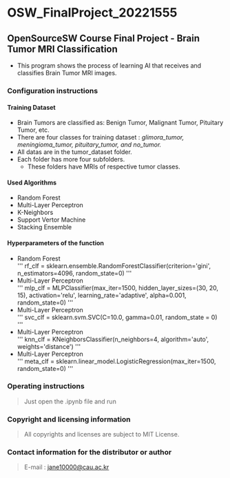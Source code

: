 # OSW_FinalProject_20221555
## OpenSourceSW Course Final Project - Brain Tumor MRI Classification
* This program shows the process of learning AI that receives and classifies Brain Tumor MRI images.
### Configuration instructions
#### Training Dataset
* Brain Tumors are classified as: Benign Tumor, Malignant Tumor, Pituitary Tumor, etc.
* There are four classes for training dataset : _glimora_tumor, meningioma_tumor, pituitary_tumor, and no_tumor._
* All datas are in the tumor_dataset folder.
* Each folder has more four subfolders.
  * These folders have MRIs of respective tumor classes.
  
#### Used Algorithms
* Random Forest
* Multi-Layer Perceptron
* K-Neighbors
* Support Vertor Machine
* Stacking Ensemble
  
#### Hyperparameters of the function
* Random Forest   
'''
   rf_clf = sklearn.ensemble.RandomForestClassifier(criterion='gini',
                                             n_estimators=4096,
                                             random_state=0)
'''
* Multi-Layer Perceptron   
'''
  mlp_clf = MLPClassifier(max_iter=1500,
                    hidden_layer_sizes=(30, 20, 15),
                    activation='relu',
                    learning_rate='adaptive',
                    alpha=0.001,
                   random_state=0)
'''
* Multi-Layer Perceptron   
'''
  svc_clf = sklearn.svm.SVC(C=10.0,
                      gamma=0.01,
                      random_state = 0)
'''
* Multi-Layer Perceptron   
'''
  knn_clf = KNeighborsClassifier(n_neighbors=4,
                           algorithm='auto',
                           weights='distance')
'''
* Multi-Layer Perceptron   
'''
  meta_clf = sklearn.linear_model.LogisticRegression(max_iter=1500,
                                              random_state=0)
'''
  
### Operating instructions
> Just open the .ipynb file and run
### Copyright and licensing information
> All copyrights and licenses are subject to MIT License.
### Contact information for the distributor or author
> E-mail : jane10000@cau.ac.kr
